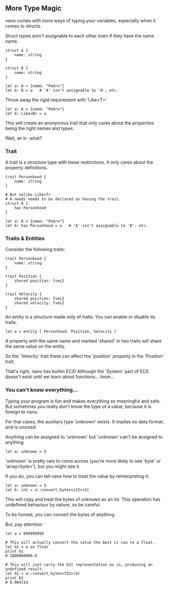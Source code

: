 ## More Type Magic

nano comes with more ways of typing your variables, especially when it comes to structs.

Struct types aren't assignable to each other even if they have the same name.

```nano
struct A {
	name: string
}

struct B {
	name: string
}

let a: A = {name: "Pedro"}
let b: B = a   # 'A' isn't assignable to 'B', etc.
```

Throw away the rigid requirement with 'Like&lt;T&gt;'

```nano
let a: A = {name: "Pedro"}
let b: Like<B> = a
```

This will create an anonymous trait that only cares about the properties being the right names and types.

Wait, an tr- what?

### Trait

A trait is a structure type with loose restrictions. It only cares about the property definitions.

```nano
trait Personhood {
	name: string
}
```

```nano
# But unlike Like<T>
# A needs needs to be declared as having the trait.
struct A {
	has Personhood
}

let a: A = {name: "Pedro"}
let b: has Personhood = a   # 'A' isn't assignable to 'B', etc.
```

### Traits & Entities

Consider the following traits:

```nano
trait Personhood {
	name: string
}

trait Position {
	shared position: fvec2
}

trait Velocity {
	shared position: fvec2
	shared velocity: fvec2
}
```

An entity is a structure made only of traits. You can enable or disable its traits.

```nano
let a = entity [ Personhood, Position, Velocity ]
```

A property with the same name and marked 'shared' in two traits will share the same value on the entity.

So the 'Velocity' trait there can affect the 'position' property in the 'Position' trait.

That's right, nano has builtin ECS! Although the 'System' part of ECS doesn't exist until we learn about functions... hmm...

### You can't know everything...

Typing your program is fun and makes everything so meaningful and safe. But sometimes you really don't know the type of a value, because it is foreign to nano.

For that cases, the auxiliary type 'unknown' exists.
It implies no data format, and is unsized.

Anything can be assigned to 'unknown' but 'unknown' can't be assigned to anything.

```nano
let a: unknown = 3
```

'unknown' is pretty rare to come across (you're more likely to see 'byte' or 'array&lt;byte&gt;'), but you might see it.

If you do, you can tell nano how to treat the value by reinterpreting it.

```nano
let a: unknown = 3
let b: int = a::convert_bytes<i32>(4)
```

This will copy and treat the bytes of unknown as an int. This operation has undefined behaviour by nature, so be careful.

To be honest, you can convert the bytes of anything.

But, pay attention.

```nano
let a = 999999999

# This will actually convert the value the best it can to a float.
let b1 = a as float
print b1
# 1000000000.0

# This will just carry the bit representation as is, producing an undefined result.
let b2 = a::convert_bytes<f32>(4)
print b2
# 0.004724
```

